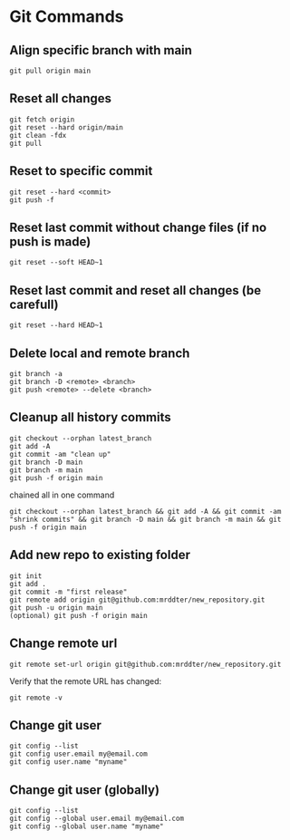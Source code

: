# Git Commands

## Align specific branch with main

```git
git pull origin main
```

## Reset all changes

```git
git fetch origin
git reset --hard origin/main
git clean -fdx
git pull
```

## Reset to specific commit

```git
git reset --hard <commit>
git push -f
```

## Reset last commit without change files (if no push is made)

```git
git reset --soft HEAD~1
```

## Reset last commit and reset all changes (be carefull)

```git
git reset --hard HEAD~1
```

## Delete local and remote branch

```git
git branch -a
git branch -D <remote> <branch>
git push <remote> --delete <branch>
```

## Cleanup all history commits

```git
git checkout --orphan latest_branch
git add -A
git commit -am "clean up"
git branch -D main
git branch -m main
git push -f origin main
```

chained all in one command

```git
git checkout --orphan latest_branch && git add -A && git commit -am "shrink commits" && git branch -D main && git branch -m main && git push -f origin main
```

## Add new repo to existing folder

```git
git init
git add .
git commit -m "first release"
git remote add origin git@github.com:mrddter/new_repository.git
git push -u origin main
(optional) git push -f origin main
```

## Change remote url

```git
git remote set-url origin git@github.com:mrddter/new_repository.git
```

Verify that the remote URL has changed:

```git
git remote -v
```

## Change git user

```git
git config --list
git config user.email my@email.com
git config user.name "myname"
```

## Change git user (globally)

```git
git config --list
git config --global user.email my@email.com
git config --global user.name "myname"
```
